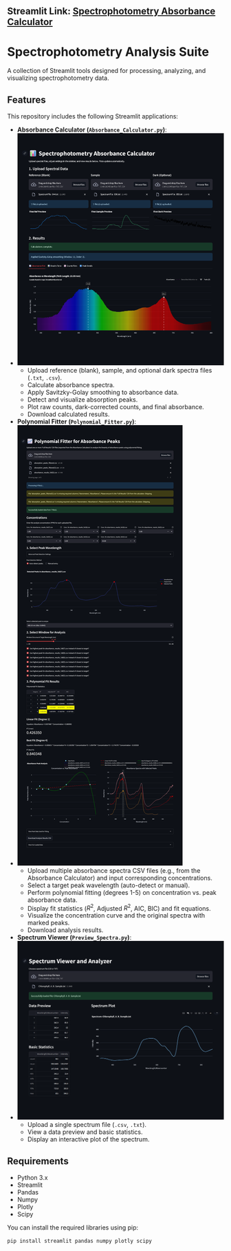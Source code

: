 ## Streamlit Link: [Spectrophotometry Absorbance Calculator](https://spectrophotometry-gui.streamlit.app/)

# Spectrophotometry Analysis Suite

A collection of Streamlit tools designed for processing, analyzing, and visualizing spectrophotometry data.

## Features

This repository includes the following Streamlit applications:

* **Absorbance Calculator (`Absorbance_Calculator.py`)**:
* ![absorbance calculator](./absorbance_calculator.png)
    * Upload reference (blank), sample, and optional dark spectra files (`.txt`, `.csv`).
    * Calculate absorbance spectra.
    * Apply Savitzky-Golay smoothing to absorbance data.
    * Detect and visualize absorption peaks.
    * Plot raw counts, dark-corrected counts, and final absorbance.
    * Download calculated results.
* **Polynomial Fitter (`Polynomial_Fitter.py`)**:
*  ![polynomial fitter](./polynomial_fitter.png)
    * Upload multiple absorbance spectra CSV files (e.g., from the Absorbance Calculator) and input corresponding concentrations.
    * Select a target peak wavelength (auto-detect or manual).
    * Perform polynomial fitting (degrees 1-5) on concentration vs. peak absorbance data.
    * Display fit statistics ($R^2$, Adjusted $R^2$, AIC, BIC) and fit equations.
    * Visualize the concentration curve and the original spectra with marked peaks.
    * Download analysis results.
* **Spectrum Viewer (`Preview_Spectra.py`)**:
*  ![preview spectra](./preview_spectra.png)
    * Upload a single spectrum file (`.csv`, `.txt`).
    * View a data preview and basic statistics.
    * Display an interactive plot of the spectrum.

## Requirements

* Python 3.x
* Streamlit
* Pandas
* Numpy
* Plotly
* Scipy

You can install the required libraries using pip:
```bash
pip install streamlit pandas numpy plotly scipy
